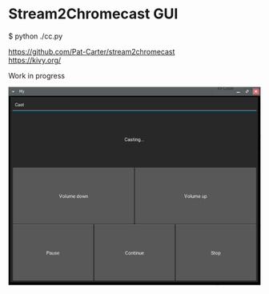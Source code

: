 Stream2Chromecast GUI
=====================

$ python ./cc.py

https://github.com/Pat-Carter/stream2chromecast<br>
https://kivy.org/

Work in progress

![screenshot](https://github.com/miigwall/stream2chromecastgui/blob/master/screenshot.png?raw=true "Screenshot")
